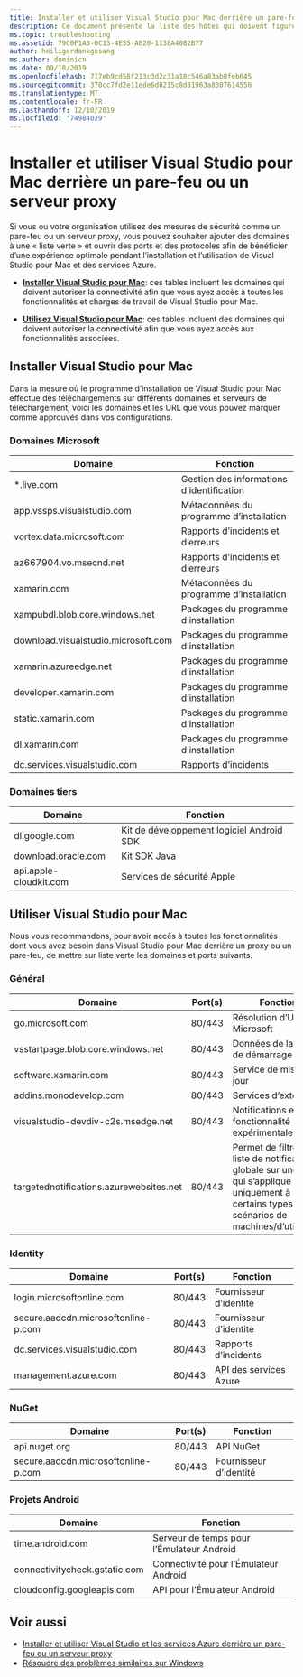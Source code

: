 ```yaml
---
title: Installer et utiliser Visual Studio pour Mac derrière un pare-feu ou un serveur proxy
description: Ce document présente la liste des hôtes qui doivent figurer dans la liste verte du pare-feu pour permettre à Visual Studio pour Mac (et ses charges de travail, dont Xamarin) de fonctionner dans un environnement professionnel.
ms.topic: troubleshooting
ms.assetid: 79C0F1A3-0C13-4E55-A820-1138A4082B77
author: heiligerdankgesang
ms.author: dominicn
ms.date: 09/18/2019
ms.openlocfilehash: 717eb9cd58f213c3d2c31a18c546a83ab8feb645
ms.sourcegitcommit: 370cc7fd2e11ede6d8215c8d81963a8307614550
ms.translationtype: MT
ms.contentlocale: fr-FR
ms.lasthandoff: 12/10/2019
ms.locfileid: "74984029"
---
```

# <a name="install-and-use-visual-studio-for-mac-behind-a-firewall-or-proxy-server"></a>Installer et utiliser Visual Studio pour Mac derrière un pare-feu ou un serveur proxy

Si vous ou votre organisation utilisez des mesures de sécurité comme un pare-feu ou un serveur proxy, vous pouvez souhaiter ajouter des domaines à une « liste verte » et ouvrir des ports et des protocoles afin de bénéficier d’une expérience optimale pendant l’installation et l’utilisation de Visual Studio pour Mac et des services Azure.

- [**Installer Visual Studio pour Mac**](#install-visual-studio-for-mac): ces tables incluent les domaines qui doivent autoriser la connectivité afin que vous ayez accès à toutes les fonctionnalités et charges de travail de Visual Studio pour Mac.

- [**Utilisez Visual Studio pour Mac**](#use-visual-studio-for-mac): ces tables incluent des domaines qui doivent autoriser la connectivité afin que vous ayez accès aux fonctionnalités associées.

## <a name="install-visual-studio-for-mac"></a>Installer Visual Studio pour Mac

Dans la mesure où le programme d’installation de Visual Studio pour Mac effectue des téléchargements sur différents domaines et serveurs de téléchargement, voici les domaines et les URL que vous pouvez marquer comme approuvés dans vos configurations.

### <a name="microsoft-domains"></a>Domaines Microsoft

| Domaine| Fonction |
| ----------------------------------- |---------------------------|
| *.live.com| Gestion des informations d’identification |
| app.vssps.visualstudio.com| Métadonnées du programme d’installation|
| vortex.data.microsoft.com | Rapports d’incidents et d’erreurs |
| az667904.vo.msecnd.net| Rapports d’incidents et d’erreurs |
| xamarin.com | Métadonnées du programme d’installation|
| xampubdl.blob.core.windows.net| Packages du programme d’installation|
| download.visualstudio.microsoft.com | Packages du programme d’installation|
| xamarin.azureedge.net | Packages du programme d’installation|
| developer.xamarin.com | Packages du programme d’installation|
| static.xamarin.com | Packages du programme d’installation|
| dl.xamarin.com | Packages du programme d’installation|
| dc.services.visualstudio.com| Rapports d’incidents |

### <a name="third-party-domains"></a>Domaines tiers

| Domaine| Fonction |
| --------------------------|-------------------------|
| dl.google.com | Kit de développement logiciel Android SDK |
| download.oracle.com | Kit SDK Java|
| api.apple-cloudkit.com| Services de sécurité Apple |

## <a name="use-visual-studio-for-mac"></a>Utiliser Visual Studio pour Mac

Nous vous recommandons, pour avoir accès à toutes les fonctionnalités dont vous avez besoin dans Visual Studio pour Mac derrière un proxy ou un pare-feu, de mettre sur liste verte les domaines et ports suivants.

### <a name="general"></a>Général

| Domaine | Port(s)|Fonction|
| ----------------------|------------------|------------------|
| go.microsoft.com | 80/443|Résolution d’URL Microsoft |
| vsstartpage.blob.core.windows.net| 80/443| Données de la page de démarrage|
| software.xamarin.com |  80/443|Service de mise à jour|
| addins.monodevelop.com | 80/443| Services d’extension |
| visualstudio-devdiv-c2s.msedge.net | 80/443| Notifications et fonctionnalité expérimentale |
| targetednotifications.azurewebsites.net|  80/443| Permet de filtrer une liste de notifications globale sur une liste qui s’applique uniquement à certains types de scénarios de machines/d’utilisation|

### <a name="identity"></a>Identity

| Domaine | Port(s)|Fonction|
| ----------------------|------------------|------------------|
| login.microsoftonline.com | 80/443| Fournisseur d’identité|
| secure.aadcdn.microsoftonline-p.com | 80/443|Fournisseur d’identité|
| dc.services.visualstudio.com| 80/443|Rapports d’incidents|
| management.azure.com|80/443| API des services Azure |

### <a name="nuget"></a>NuGet

| Domaine | Port(s)|Fonction|
| ----------------------|------------------|------------------|
| api.nuget.org | 80/443|API NuGet|
| secure.aadcdn.microsoftonline-p.com |80/443| Fournisseur d’identité|

### <a name="android-projects"></a>Projets Android

| Domaine| Fonction|
| ------------------------------------|------------------------------------|
| time.android.com| Serveur de temps pour l’Émulateur Android |
| connectivitycheck.gstatic.com | Connectivité pour l’Émulateur Android|
| cloudconfig.googleapis.com| API pour l’Émulateur Android|

## <a name="see-also"></a>Voir aussi

- [Installer et utiliser Visual Studio et les services Azure derrière un pare-feu ou un serveur proxy](/visualstudio/install/install-and-use-visual-studio-behind-a-firewall-or-proxy-server)
- [Résoudre des problèmes similaires sur Windows](/visualstudio/install/troubleshooting-network-related-errors-in-visual-studio)
